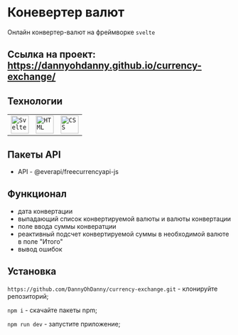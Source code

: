 # Коневертер валют

Онлайн конвертер-валют на фреймворке `svelte`

## Ссылка на проект: https://dannyohdanny.github.io/currency-exchange/

## Технологии

<div >
	<table>
		<tr>
            <td><code><img width="40" src="https://github.com/marwin1991/profile-technology-icons/assets/136815194/e56b5093-2f58-40cc-b194-5bdde41077b5" alt="Svelte" title="Svelte"/></code></td>
			<td><code><img width="40" src="https://user-images.githubusercontent.com/25181517/192158954-f88b5814-d510-4564-b285-dff7d6400dad.png" alt="HTML" title="HTML"/></code></td>
			<td><code><img width="40" src="https://user-images.githubusercontent.com/25181517/183898674-75a4a1b1-f960-4ea9-abcb-637170a00a75.png" alt="CSS" title="CSS"/></code></td>
		</tr>
	</table>
</div>

## Пакеты API

- API - @everapi/freecurrencyapi-js

## Функционал

- дата конвертации
- выпадающий список конвертируемой валюты и валюты конвертации
- поле ввода суммы конвератции
- реактивный подсчет конвертируемой суммы в необходимой валюте в поле "Итого"
- вывод ошибок

## Установка

`https://github.com/DannyOhDanny/currency-exchange.git` - клонируйте репозиторий;

`npm i` - скачайте пакеты npm;

`npm run dev` - запустите приложение;

